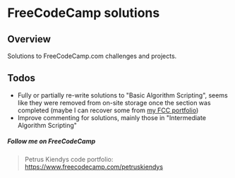 FreeCodeCamp solutions
====================
Overview
--------------------------------------
Solutions to FreeCodeCamp.com challenges and projects.

Todos
--------------------------------------
- Fully or partially re-write solutions to "Basic Algorithm Scripting", seems like they were removed from on-site storage once the section was completed (maybe I can recover some from [my FCC portfolio](https://www.freecodecamp.com/petruskiendys))
- Improve commenting for solutions, mainly those in "Intermediate Algorithm Scripting"

##### Follow me on FreeCodeCamp
> Petrus Kiendys code portfolio: https://www.freecodecamp.com/petruskiendys